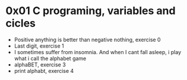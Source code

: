 # 0x01 C programing, variables and cicles
* Positive anything is better than negative nothing, exercise 0
* Last digit, exercise 1
* I sometimes suffer from insomnia. And when I cant fall asleep, i play what i call the alphabet game
* alphaBET, exercise 3
* print alphabt, exercise 4